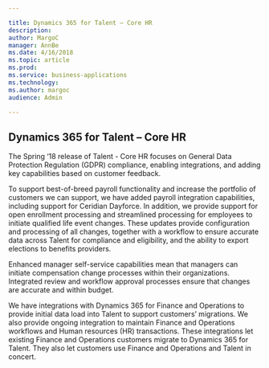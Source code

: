 ```yaml
---

title: Dynamics 365 for Talent – Core HR
description: 
author: MargoC
manager: AnnBe
ms.date: 4/16/2018
ms.topic: article
ms.prod: 
ms.service: business-applications
ms.technology: 
ms.author: margoc
audience: Admin

---
```

Dynamics 365 for Talent – Core HR
---------------------------------



The Spring ‘18 release of Talent - Core HR focuses on General Data Protection
Regulation (GDPR) compliance, enabling integrations, and adding key capabilities
based on customer feedback.

To support best-of-breed payroll functionality and increase the portfolio of
customers we can support, we have added payroll integration capabilities,
including support for Ceridian Dayforce. In addition, we provide support for
open enrollment processing and streamlined processing for employees to initiate
qualified life event changes. These updates provide configuration and processing
of all changes, together with a workflow to ensure accurate data across Talent
for compliance and eligibility, and the ability to export elections to benefits
providers.

Enhanced manager self-service capabilities mean that managers can initiate
compensation change processes within their organizations. Integrated review and
workflow approval processes ensure that changes are accurate and within budget.

We have integrations with Dynamics 365 for Finance and Operations to provide
initial data load into Talent to support customers’ migrations. We also provide
ongoing integration to maintain Finance and Operations workflows and Human
resources (HR) transactions. These integrations let existing Finance and
Operations customers migrate to Dynamics 365 for Talent. They also let customers
use Finance and Operations and Talent in concert.
